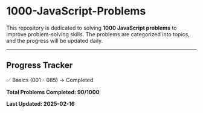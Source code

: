 # 1000-JavaScript-Problems

This repository is dedicated to solving **1000 JavaScript problems** to improve problem-solving skills. The problems are categorized into topics, and the progress will be updated daily.

---

## **Progress Tracker**
✅ Basics (001 - 085) → Completed

**Total Problems Completed: 90/1000**

**Last Updated: 2025-02-16**

